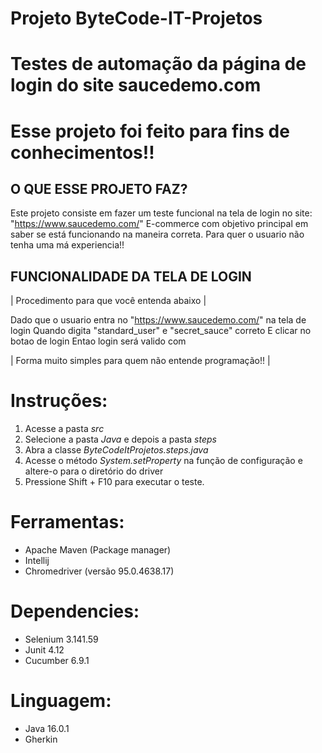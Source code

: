 
# Projeto ByteCode-IT-Projetos

# Testes de automação da página de login do site saucedemo.com

# Esse projeto foi feito para fins de conhecimentos!!

## O QUE ESSE PROJETO FAZ?

Este projeto consiste em fazer um teste funcional na tela de login no site: "https://www.saucedemo.com/" E-commerce com objetivo principal em saber se está funcionando na maneira correta. Para quer o usuario não tenha uma má experiencia!!

## FUNCIONALIDADE DA TELA DE LOGIN 

 | Procedimento para que você entenda abaixo |

 Dado que o usuario entra no <site> "https://www.saucedemo.com/" na tela de login
    Quando digita <usuario> "standard_user" e <senha> "secret_sauce" correto
    E clicar no botao de login
    Entao login será valido com <sucesso>

| Forma muito simples para quem não entende programação!! |

# Instruções:

1. Acesse a pasta *src*
2. Selecione a pasta *Java* e depois a pasta *steps*
3. Abra a classe *ByteCodeItProjetos.steps.java*
4. Acesse o método *System.setProperty* na função de configuração e altere-o para o diretório do driver
5. Pressione Shift + F10 para executar o teste.

# Ferramentas:

* Apache Maven (Package manager)
* Intellij
* Chromedriver (versão 95.0.4638.17)

# Dependencies:

* Selenium 3.141.59
* Junit 4.12
* Cucumber 6.9.1

# Linguagem:

* Java 16.0.1
* Gherkin
